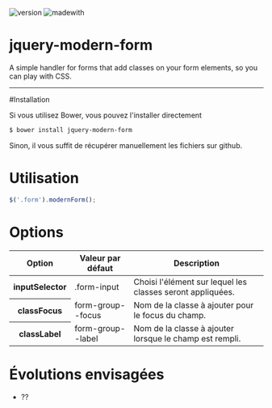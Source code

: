 ![version](https://img.shields.io/badge/version-3.0.0-orange.svg?style=flat-square) ![madewith](https://img.shields.io/badge/made%20with-jquery-brightgreen.svg?style=flat-square)

# jquery-modern-form

A simple handler for forms that add classes on your form elements, so you can play with CSS.

---

#Installation

Si vous utilisez Bower, vous pouvez l'installer directement

```bash
$ bower install jquery-modern-form
```

Sinon, il vous suffit de récupérer manuellement les fichiers sur github.

# Utilisation

```javascript
$('.form').modernForm();
```

# Options
<table>
	<thead>
		<tr>
			<th>Option</th>
			<th>Valeur par défaut</th>
			<th>Description</th>
		</tr>
	</thead>
	<tbody>
		<tr>
			<th>inputSelector</th>
			<td>.form-input</td>
			<td>Choisi l'élément sur lequel les classes seront appliquées.</td>
		</tr>
		<tr>
			<th>classFocus</th>
			<td>form-group--focus</td>
			<td>Nom de la classe à ajouter pour le focus du champ.</td>
		</tr>
		<tr>
			<th>classLabel</th>
			<td>form-group--label</td>
			<td>Nom de la classe à ajouter lorsque le champ est rempli.</td>
		</tr>
	</tbody>
</table>

# Évolutions envisagées
* ??
